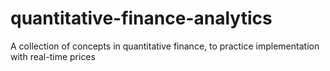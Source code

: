 # quantitative-finance-analytics
A collection of concepts in quantitative finance, to practice implementation with real-time prices

